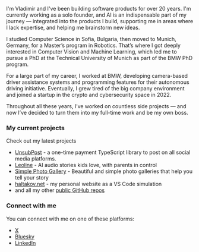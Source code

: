 I'm Vladimir and I've been building software products for over 20 years. I'm currently working as a solo founder, and AI is an indispensable part of my journey — integrated into the products I build, supporting me in areas where I lack expertise, and helping me brainstorm new ideas.

I studied Computer Science in Sofia, Bulgaria, then moved to Munich, Germany, for a Master’s program in Robotics. That’s where I got deeply interested in Computer Vision and Machine Learning, which led me to pursue a PhD at the Technical University of Munich as part of the BMW PhD program.

For a large part of my career, I worked at BMW, developing camera-based driver assistance systems and programming features for their autonomous driving initiative. Eventually, I grew tired of the big company environment and joined a startup in the crypto and cybersecurity space in 2022.

Throughout all these years, I’ve worked on countless side projects — and now I’ve decided to turn them into my full-time work and be my own boss.

### My current projects

Check out my latest projects

* [UnsubPost](https://unsubpost.dev/) - a one-time payment TypeScript library to post on all social media platforms.
* [Leoline](https://leoline.fun) - AI audio stories kids love, with parents in control
* [Simple Photo Gallery](https://haltakov.net/simple-photo-gallery/) - Beautiful and simple photo galleries that help you tell your story
* [haltakov.net](https://haltakov.net) - my personal website as a VS Code simulation
* and all my other [public GitHub repos](https://github.com/haltakov?tab=repositories)

### Connect with me

You can connect with me on one of these platforms:

* [X](https://x.com/haltakov)
* [Bluesky](https://bsky.app/profile/haltakov.net)
* [LinkedIn](https://www.linkedin.com/in/haltakov/)
